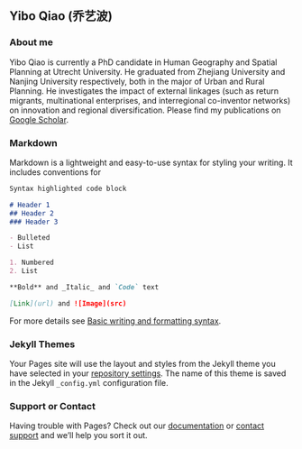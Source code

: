 ## Yibo Qiao (乔艺波)

### About me
Yibo Qiao is currently a PhD candidate in Human Geography and Spatial Planning at Utrecht University. He graduated from Zhejiang University and Nanjing University respectively, both in the major of Urban and Rural Planning. He investigates the impact of external linkages (such as return migrants, multinational enterprises, and interregional co-inventor networks) on innovation and regional diversification. Please find my publications on [Google Scholar](https://scholar.google.com/citations?hl=nl&user=gabVn1UAAAAJ).

### Markdown

Markdown is a lightweight and easy-to-use syntax for styling your writing. It includes conventions for

```markdown
Syntax highlighted code block

# Header 1
## Header 2
### Header 3

- Bulleted
- List

1. Numbered
2. List

**Bold** and _Italic_ and `Code` text

[Link](url) and ![Image](src)
```

For more details see [Basic writing and formatting syntax](https://docs.github.com/en/github/writing-on-github/getting-started-with-writing-and-formatting-on-github/basic-writing-and-formatting-syntax).

### Jekyll Themes

Your Pages site will use the layout and styles from the Jekyll theme you have selected in your [repository settings](https://github.com/QiaoZhengzhi/qiaozhengzhi.github.io/settings/pages). The name of this theme is saved in the Jekyll `_config.yml` configuration file.

### Support or Contact

Having trouble with Pages? Check out our [documentation](https://docs.github.com/categories/github-pages-basics/) or [contact support](https://support.github.com/contact) and we’ll help you sort it out.
